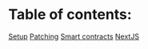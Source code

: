 # Table of contents:

[Setup](setup.md)
[Patching](patching.md)
[Smart contracts](smart-contracts.md)
[NextJS](nextjs-misc.md)
